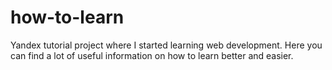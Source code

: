 # how-to-learn

Yandex tutorial project where I started learning web development. Here you can find a lot of useful information on how to learn better and easier.
